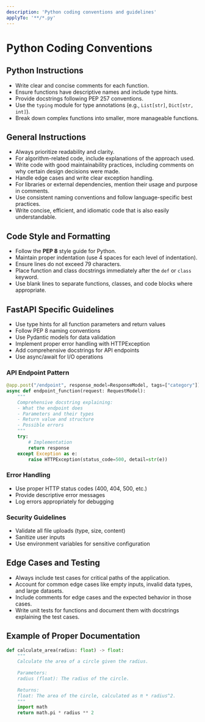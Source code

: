 ```yaml
---
description: 'Python coding conventions and guidelines'
applyTo: '**/*.py'
---
```


# Python Coding Conventions

## Python Instructions

- Write clear and concise comments for each function.
- Ensure functions have descriptive names and include type hints.
- Provide docstrings following PEP 257 conventions.
- Use the `typing` module for type annotations (e.g., `List[str]`, `Dict[str, int]`).
- Break down complex functions into smaller, more manageable functions.

## General Instructions

- Always prioritize readability and clarity.
- For algorithm-related code, include explanations of the approach used.
- Write code with good maintainability practices, including comments on why certain design decisions were made.
- Handle edge cases and write clear exception handling.
- For libraries or external dependencies, mention their usage and purpose in comments.
- Use consistent naming conventions and follow language-specific best practices.
- Write concise, efficient, and idiomatic code that is also easily understandable.

## Code Style and Formatting

- Follow the **PEP 8** style guide for Python.
- Maintain proper indentation (use 4 spaces for each level of indentation).
- Ensure lines do not exceed 79 characters.
- Place function and class docstrings immediately after the `def` or `class` keyword.
- Use blank lines to separate functions, classes, and code blocks where appropriate.

## FastAPI Specific Guidelines

- Use type hints for all function parameters and return values
- Follow PEP 8 naming conventions
- Use Pydantic models for data validation
- Implement proper error handling with HTTPException
- Add comprehensive docstrings for API endpoints
- Use async/await for I/O operations

### API Endpoint Pattern

```python
@app.post("/endpoint", response_model=ResponseModel, tags=["category"])
async def endpoint_function(request: RequestModel):
    """
    Comprehensive docstring explaining:
    - What the endpoint does
    - Parameters and their types
    - Return value and structure
    - Possible errors
    """
    try:
        # Implementation
        return response
    except Exception as e:
        raise HTTPException(status_code=500, detail=str(e))
```

### Error Handling

- Use proper HTTP status codes (400, 404, 500, etc.)
- Provide descriptive error messages
- Log errors appropriately for debugging

### Security Guidelines

- Validate all file uploads (type, size, content)
- Sanitize user inputs
- Use environment variables for sensitive configuration

## Edge Cases and Testing

- Always include test cases for critical paths of the application.
- Account for common edge cases like empty inputs, invalid data types, and large datasets.
- Include comments for edge cases and the expected behavior in those cases.
- Write unit tests for functions and document them with docstrings explaining the test cases.

## Example of Proper Documentation

```python
def calculate_area(radius: float) -> float:
    """
    Calculate the area of a circle given the radius.
    
    Parameters:
    radius (float): The radius of the circle.
    
    Returns:
    float: The area of the circle, calculated as π * radius^2.
    """
    import math
    return math.pi * radius ** 2
```